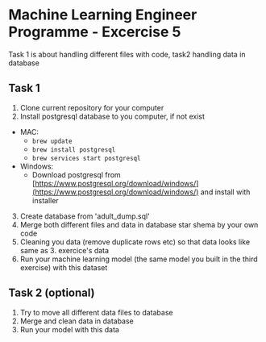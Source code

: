 # Machine Learning Engineer Programme - Excercise 5

Task 1 is about handling different files with code, task2 handling data in database

## Task 1

1. Clone current repository for your computer
2. Install postgresql database to you computer, if not exist
  * MAC:
    * `brew update`
    * `brew install postgresql`
    * `brew services start postgresql`
  * Windows:
    * Download postgresql from [https://www.postgresql.org/download/windows/](https://www.postgresql.org/download/windows/) and install with installer
3. Create database from 'adult_dump.sql'
4. Merge both different files and data in database star shema by your own code
5. Cleaning you data (remove duplicate rows etc) so that data looks like same as 3. exercice's data
6. Run your machine learning model (the same model you built in the third exercise) with this dataset


## Task 2 (optional)

1. Try to move all different data files to database
2. Merge and clean data in database
3. Run your model with this data
